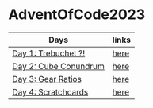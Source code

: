 # AdventOfCode2023

| Days                                                         | links                  |
|--------------------------------------------------------------|------------------------|
| [Day 1: Trebuchet ?!](https://adventofcode.com/2023/day/1)   | [here](./day1/main.py) |
| [Day 2: Cube Conundrum](https://adventofcode.com/2023/day/2) | [here](./day2/main.py) |
| [Day 3: Gear Ratios](https://adventofcode.com/2023/day/3)    | [here](./day3/main.py) |
| [Day 4: Scratchcards](https://adventofcode.com/2023/day/4)   | [here](./day4/main.py) |
